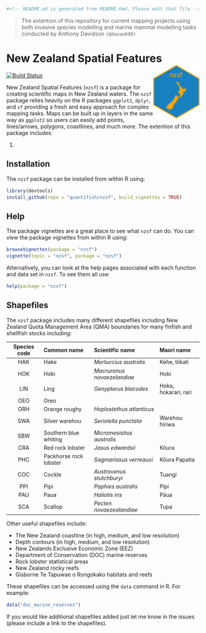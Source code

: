 
``` r
#<!-- README.md is generated from README.Rmd. Please edit that file -->
```

> The extention of this repository for current mapping projects using
> both invasive species modelling and marine mammal modelling tasks
> conducted by Anthony Davidson `(@davan690)`

# New Zealand Spatial Features <img src="man/figures/logo.png" align="right" height=140/>

[![Build
Status](https://travis-ci.org/quantifish/nzsf.svg?branch=master)](https://travis-ci.org/quantifish/nzsf)

New Zealand Spatial Features (`nzsf`) is a package for creating
scientific maps in New Zealand waters. The `nzsf` package relies heavily
on the R packages `ggplot2`, `dplyr`, and `sf` providing a fresh and
easy approach for complex mapping tasks. Maps can be built up in layers
in the same way as `ggplot2` so users can easily add points,
lines/arrows, polygons, coastlines, and much more. The extention of this
package includes:

1.  
## Installation

The `nzsf` package can be installed from within R using:

``` r
library(devtools)
install_github(repo = "quantifish/nzsf", build_vignettes = TRUE)
```

## Help

The package vignettes are a great place to see what `nzsf` can do. You
can view the package vignettes from within R using:

``` r
browseVignettes(package = "nzsf")
vignette(topic = "nzsf", package = "nzsf")
```

Alternatively, you can look at the help pages associated with each
function and data set in `nzsf`. To see them all use:

``` r
help(package = "nzsf")
```

## Shapefiles

The `nzsf` package includes many different shapefiles including New
Zealand Quota Management Area (QMA) boundaries for many finfish and
shellfish stocks including:

| Species code | Common name            | Scientific name             | Maori name           |
| :----------: | :--------------------- | :-------------------------- | :------------------- |
|     HAK      | Hake                   | *Merluccius australis*      | Kehe, tiikati        |
|     HOK      | Hoki                   | *Macruronus novaezelandiae* | Hoki                 |
|     LIN      | Ling                   | *Genypterus blacodes*       | Hoka, hokarari, rari |
|     OEO      | Oreo                   |                             |                      |
|     ORH      | Orange roughy          | *Hoplostethus atlanticus*   |                      |
|     SWA      | Silver warehou         | *Seriolella punctata*       | Warehou hiriwa       |
|     SBW      | Southern blue whiting  | *Micromesistius australis*  |                      |
|     CRA      | Red rock lobster       | *Jasus edwardsii*           | Kōura                |
|     PHC      | Packhorse rock lobster | *Sagmariasus verreauxi*     | Kōura Papatia        |
|     COC      | Cockle                 | *Austrovenus stutchburyi*   | Tuangi               |
|     PPI      | Pipi                   | *Paphies australis*         | Pipi                 |
|     PAU      | Paua                   | *Haliotis iris*             | Pāua                 |
|     SCA      | Scallop                | *Pecten novaezealandiae*    | Tupa                 |

Other useful shapefiles include:

  - The New Zealand coastline (in high, medium, and low resolution)
  - Depth contours (in high, medium, and low resolution)
  - New Zealands Exclusive Economic Zone (EEZ)
  - Department of Conservation (DOC) marine reserves
  - Rock lobster statistical areas
  - New Zealand rocky reefs
  - Gisborne Te Tapuwae o Rongokako habitats and reefs

These shapefiles can be accessed using the `data` command in R. For
example:

``` r
data("doc_marine_reserves")
```

If you would like additional shapefiles added just let me know in the
issues (please include a link to the shapefiles).
